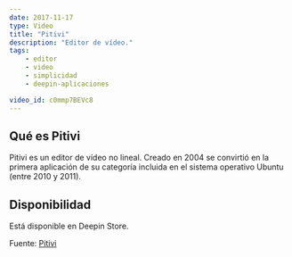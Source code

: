 ```yaml
---
date: 2017-11-17
type: Video
title: "Pitivi"
description: "Editor de vídeo."
tags:
    - editor
    - video
    - simplicidad
    - deepin-aplicaciones

video_id: c0mmp7BEVc8
---
```


## Qué es Pitivi
Pitivi es un editor de vídeo no lineal. Creado en 2004 se convirtió en la primera aplicación de su categoría incluida en el sistema operativo Ubuntu (entre 2010 y 2011).

## Disponibilidad

Está disponible en Deepin Store.

Fuente: [Pitivi](http://www.pitivi.org/)
